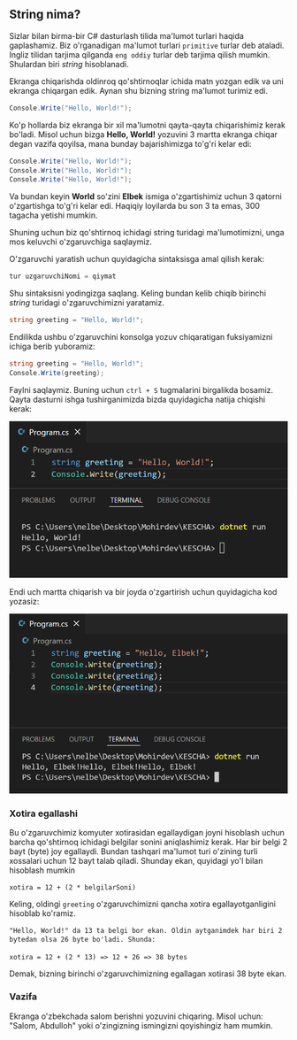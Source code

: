 ## String nima?

Sizlar bilan birma-bir C# dasturlash tilida ma'lumot turlari haqida gaplashamiz. Biz o'rganadigan ma'lumot turlari `primitive` turlar deb ataladi. Ingliz tilidan tarjima qilganda `eng oddiy` turlar deb tarjima qilish mumkin. Shulardan biri _string_ hisoblanadi.


Ekranga chiqarishda oldinroq qo'shtirnoqlar ichida matn yozgan edik va uni ekranga chiqargan edik. Aynan shu bizning string ma'lumot turimiz edi. 

```csharp
Console.Write("Hello, World!");
```

Ko'p hollarda biz ekranga bir xil ma'lumotni qayta-qayta chiqarishimiz kerak bo'ladi. Misol uchun bizga __Hello, World!__ yozuvini 3 martta ekranga chiqar degan vazifa qoyilsa, mana bunday bajarishimizga to'g'ri kelar edi: 

```csharp
Console.Write("Hello, World!");
Console.Write("Hello, World!");
Console.Write("Hello, World!");
```

Va bundan keyin __World__ so'zini __Elbek__ ismiga o'zgartishimiz uchun 3 qatorni o'zgartishga to'g'ri kelar edi. Haqiqiy loyilarda bu son 3 ta emas, 300 tagacha yetishi mumkin.

Shuning uchun biz qo'shtirnoq ichidagi string turidagi ma'lumotimizni, unga mos keluvchi o'zgaruvchiga saqlaymiz. 

O'zgaruvchi yaratish uchun quyidagicha sintaksisga amal qilish kerak: 

```csharp
tur uzgaruvchiNomi = qiymat
```

Shu sintaksisni yodingizga saqlang. Keling bundan kelib chiqib birinchi _string_ turidagi o'zgaruvchimizni yaratamiz. 

```csharp
string greeting = "Hello, World!";
```

Endilikda ushbu o'zgaruvchini konsolga yozuv chiqaratigan fuksiyamizni ichiga berib yuboramiz: 

```csharp
string greeting = "Hello, World!";
Console.Write(greeting);
```

Faylni saqlaymiz. Buning uchun `ctrl + S` tugmalarini birgalikda bosamiz. Qayta dasturni ishga tushirganimizda bizda quyidagicha natija chiqishi kerak: 

![File Types](../Images/Diagram44.png "")

Endi uch martta chiqarish va bir joyda o'zgartirish uchun quyidagicha kod yozasiz: 

![File Types](../Images/Diagram45.png "")

### Xotira egallashi

Bu o'zgaruvchimiz komyuter xotirasidan egallaydigan joyni hisoblash uchun barcha qo'shtirnoq ichidagi belgilar sonini aniqlashimiz kerak. Har bir belgi 2 bayt (byte) joy egallaydi. Bundan tashqari ma'lumot turi o'zining turli xossalari uchun 12 bayt talab qiladi. Shunday ekan, quyidagi yo'l bilan hisoblash mumkin

    xotira = 12 + (2 * belgilarSoni)

Keling, oldingi `greeting` o'zgaruvchimizni qancha xotira egallayotganligini hisoblab ko'ramiz. 

    "Hello, World!" da 13 ta belgi bor ekan. Oldin aytganimdek har biri 2 bytedan olsa 26 byte bo'ladi. Shunda: 

    xotira = 12 + (2 * 13) => 12 + 26 => 38 bytes

Demak, bizning birinchi o'zgaruvchimizning egallagan xotirasi 38 byte ekan. 

### Vazifa

Ekranga o'zbekchada salom berishni yozuvini chiqaring. Misol uchun: "Salom, Abdulloh" yoki o'zingizning ismingizni qoyishingiz ham mumkin. 

